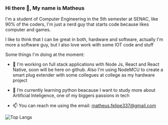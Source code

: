 ### Hi there 👋, My name is Matheus

I'm a student of Computer Engineering in the 5th semester at SENAC, like 90% of the coders, I'm just a nerd guy that starts code because likes computer and games.

I like to think that I can be great in both, hardware and software, actually I'm more a software guy, but I also love work with some IOT code and stuff

Some things I'm doing at the moment:

- 🔭 I'm working on full stack applications with Node Js, React and React Native, soon will be here on github. Also I'm using NodeMCU to create a smart plug extender with some collegues at college as my hardware project

- 🌱 I’m currently learning python beacause I want to study more about Artificial Inteligence, one of my biggers passions in tech

- 📫 You can reach me using the email: matheus.felipe337@gmail.com

![Top Langs](https://github-readme-stats.vercel.app/api/top-langs/?username=Ndrake337&exclude_repo=cem_clipnet&layout=compact&theme=dark)
